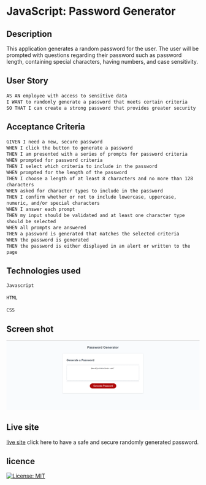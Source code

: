 # JavaScript: Password Generator

## Description
This application generates a random password for the user. The user will be prompted with questions regarding their password such as password length, containing special characters, having numbers, and case sensitivity.


## User Story

```
AS AN employee with access to sensitive data
I WANT to randomly generate a password that meets certain criteria
SO THAT I can create a strong password that provides greater security
```

## Acceptance Criteria

```
GIVEN I need a new, secure password
WHEN I click the button to generate a password
THEN I am presented with a series of prompts for password criteria
WHEN prompted for password criteria
THEN I select which criteria to include in the password
WHEN prompted for the length of the password
THEN I choose a length of at least 8 characters and no more than 128 characters
WHEN asked for character types to include in the password
THEN I confirm whether or not to include lowercase, uppercase, numeric, and/or special characters
WHEN I answer each prompt
THEN my input should be validated and at least one character type should be selected
WHEN all prompts are answered
THEN a password is generated that matches the selected criteria
WHEN the password is generated
THEN the password is either displayed in an alert or written to the page
```

## Technologies used

```
Javascript 

HTML

CSS

```

## Screen shot

![passwordgenscreenshot](./assets/images/passwordgen.PNG)

## Live site
[live site](https://gordyd97.github.io/Password-generator/) click here to have a safe and secure randomly generated password. 

## licence
[![License: MIT](https://img.shields.io/badge/License-MIT-yellow.svg)](https://opensource.org/licenses/MIT)
